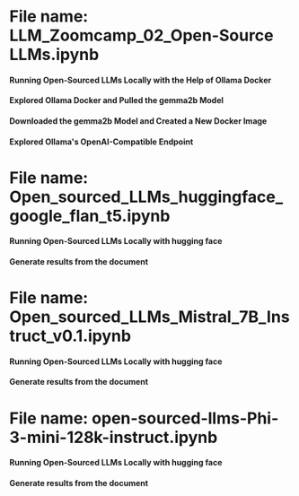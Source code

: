 # File name: LLM_Zoomcamp_02_Open-Source LLMs.ipynb 

#### Running Open-Sourced LLMs Locally with the Help of Ollama Docker
#### Explored Ollama Docker and Pulled the gemma2b Model
#### Downloaded the gemma2b Model and Created a New Docker Image
#### Explored Ollama's OpenAI-Compatible Endpoint

# File name: Open_sourced_LLMs_huggingface_google_flan_t5.ipynb
#### Running Open-Sourced LLMs Locally with hugging face
#### Generate results from the document

# File name: Open_sourced_LLMs_Mistral_7B_Instruct_v0.1.ipynb
#### Running Open-Sourced LLMs Locally with hugging face
#### Generate results from the document

# File name: open-sourced-llms-Phi-3-mini-128k-instruct.ipynb
#### Running Open-Sourced LLMs Locally with hugging face
#### Generate results from the document




